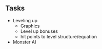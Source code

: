 
Tasks
-------------------------
- Leveling up
   - Graphics
   - Level up bonuses
   - hit points to level structure/equation
- Monster AI
